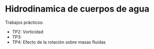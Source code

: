 # Hidrodinamica de cuerpos de agua

Trabajos prácticos:

- TP2: Vorticidad
- TP3:
- TP4: Efecto de la rotación sobre masas fluidas
